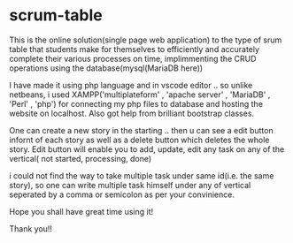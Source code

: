 # scrum-table

This is the online solution(single page web application) to the type of srum table that students make for themselves to efficiently and accurately complete their various processes on time, implimmenting the CRUD operations using the database(mysql(MariaDB here))

I have made it using php language and in vscode editor .. so unlike netbeans, i used XAMPP('multiplateform' , 'apache server' , 'MariaDB' , 'Perl' , 'php') for connecting my 
php files to database and hosting the website on localhost. Also got help from brilliant bootstrap classes.

One can create a new story in the starting .. then u can see a edit button infornt of each story as well as a delete button which deletes the whole story.
Edit button will enable you to add, update, edit any task on any of the vertical( not started, processing, done) 

i could not find the way to take multiple task under same id(i.e. the same story), so one can write multiple task himself under any of vertical seperated by a comma or semicolon
as per your convinience.

Hope you shall have great time using it!

Thank you!!
